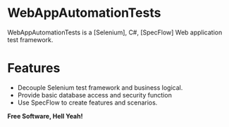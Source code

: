 # WebAppAutomationTests

WebAppAutomationTests is a [Selenium], C#, [SpecFlow] Web application test framework. 

# Features
 - Decouple Selenium test framework and business logical.
 - Provide basic database access and security function
 - Use SpecFlow to create features and scenarios. 
 
**Free Software, Hell Yeah!**
